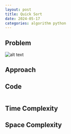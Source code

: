 ```yaml
---
layout: post
title: Quick Sort
date: 2024-05-17
categories: algorithm python
---
```

## Problem
![alt text]()

## Approach


## Code
```python

```
## Time Complexity

## Space Complexity
